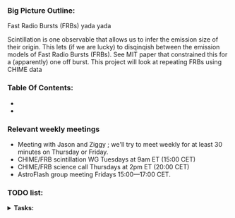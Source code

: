 
###  Big Picture Outline:

Fast Radio Bursts (FRBs) yada yada 

Scintillation is one observable that allows us to infer the emission size of their origin. This lets (if we are lucky) to disqinqish between the emission models of Fast Radio Bursts (FRBs). See MIT paper that constrained this for a (apparently) one off burst. This project will look at repeating FRBs using CHIME data


### Table Of Contents:
- 
- 

### Relevant weekly meetings
* Meeting with Jason and Ziggy ; we'll try to meet weekly for at least 30 minutes on Thursday or Friday.
* CHIME/FRB scintillation WG Tuesdays at 9am ET (15:00 CET)
* CHIME/FRB science call Thursdays at 2pm ET (20:00 CET)
* AstroFlash group meeting Fridays 15:00—​17:00 CET.​

### TODO list:
<details>
  <summary><strong>Tasks:</strong></summary>

### Completed:

### In Progress:
-  **Literature Review 1**
	- [ ] Review key papers on Fast Radio Bursts (FRBs), with a focus on scintillation
- **Documentation**
	- [ ] Organize! Update the github readme with the big picture outline after reading a few papers
	- [ ] Start the Table of Contents Section, add license, and a figure showing CHIME, and scintillation
	- [ ] Learn google calender, and make note of important meetings
	- [ ] init a conda env with a corresponding `.yml` file for reproducibililty 


### Not Started:

  </details>
